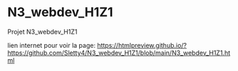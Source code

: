 # N3_webdev_H1Z1
Projet N3_webdev_H1Z1

lien internet pour voir la page: https://htmlpreview.github.io/?https://github.com/Sletty4/N3_webdev_H1Z1/blob/main/N3_webdev_H1Z1.html
